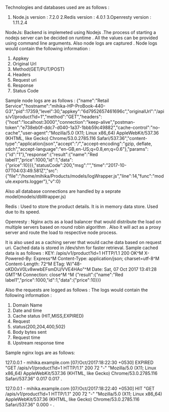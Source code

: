 Technologies and databases used are as follows : 
1. Node.js
	version : 7.2.0
2.Redis
	version : 4.0.1
3.Openresty
	version : 1.11.2.4

NodeJs:
Backend is implemeted using Nodejs .The process of starting a nodejs server can be decided on runtime . All the values can be provided using command line arguments. Also node logs are captured .
Node logs would contain the following information : 
1. Appkey
2. Original Url
3. Method(GET/PUT/POST)
4. Headers
5. Request uri
6. Response
7. Status Code

Sample node logs are as follows : 
{"name":"Retail Service","hostname":"mihika-HP-ProBook-440-G3","pid":17359,"level":30,"appkey":"6d7952657461696c","originalUrl":"/apis/v1/product?id=1","method":"GET","headers":{"host":"localhost:3000","connection":"keep-alive","postman-token":"e738eb0f-ddc7-d040-1a37-1bbb59c49882","cache-control":"no-cache","user-agent":"Mozilla/5.0 (X11; Linux x86_64) AppleWebKit/537.36 (KHTML, like Gecko) Chrome/53.0.2785.116 Safari/537.36","content-type":"application/json","accept":"*/*","accept-encoding":"gzip, deflate, sdch","accept-language":"en-GB,en-US;q=0.8,en;q=0.6"},"params":{"id":"1"},"response":{"result":{"name":"Red label1","price":1000,"id":1,"data":{"price":10}}},"statusCode":200,"msg":"","time":"2017-10-07T04:03:49.581Z","src":{"file":"/home/mihika/Products/models/logWrapper.js","line":14,"func":"module.exports.logger"},"v":0}



Also all database connections are handled by a seprate model(models/dbWrapper.js)


Redis : 
Used to store the product details. It is in memory data store. Used due to its speed.

Openresty : 
Nginx acts as a load balancer that would distribute the load on multiple servers based on round robin algorithm . Also it will act as a proxy server and route the load to respective node process.

It is also used as a caching server that would cache data based on request uri. Cached data is stored in /dev/shm for faster retrieval.
Sample cached data is as follows :
KEY: /apis/v1/product?id=1
HTTP/1.1 200 OK^M
X-Powered-By: Express^M
Content-Type: application/json; charset=utf-8^M
Content-Length: 72^M
ETag: W/"48-oKD0xV0Lv8wwbEFsmDU/VVE4HAo"^M
Date: Sat, 07 Oct 2017 13:41:28 GMT^M
Connection: close^M
^M
{"result":{"name":"Red label1","price":1000,"id":1,"data":{"price":10}}}


Also the requests are logged as follows :
The logs would contain the following information : 
1. Domain Name
2. Date and time
3. Cache status (HIT,MISS,EXPIRED)
4. Request
5. status(200,204,400,502)
6. Body bytes sent
7. Request time
8. Upstream response time

Sample nginx logs are as follows:

127.0.0.1 - mihika.example.com [07/Oct/2017:18:22:30 +0530] EXPIRED "GET /apis/v1/product?id=1 HTTP/1.1" 200 72 "-" "Mozilla/5.0 (X11; Linux x86_64) AppleWebKit/537.36 (KHTML, like Gecko) Chrome/53.0.2785.116 Safari/537.36" 0.017 0.017 .


127.0.0.1 - mihika.example.com [07/Oct/2017:18:22:40 +0530] HIT "GET /apis/v1/product?id=1 HTTP/1.1" 200 72 "-" "Mozilla/5.0 (X11; Linux x86_64) AppleWebKit/537.36 (KHTML, like Gecko) Chrome/53.0.2785.116 Safari/537.36" 0.000 - .
